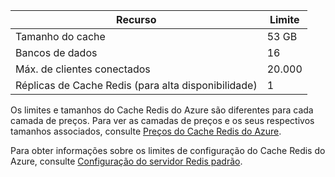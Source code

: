| Recurso | Limite |
|---------------------------------------------|----------------------------------------|
| Tamanho do cache | 53 GB |
| Bancos de dados | 16 |
| Máx. de clientes conectados | 20\.000 |
| Réplicas de Cache Redis (para alta disponibilidade) | 1 |

Os limites e tamanhos do Cache Redis do Azure são diferentes para cada camada de preços. Para ver as camadas de preços e os seus respectivos tamanhos associados, consulte [Preços do Cache Redis do Azure](http://azure.microsoft.com/pricing/details/cache/).

Para obter informações sobre os limites de configuração do Cache Redis do Azure, consulte [Configuração do servidor Redis padrão](redis-cache/cache-configure.md#default-redis-server-configuration).

<!----HONumber=Sept15_HO1-->